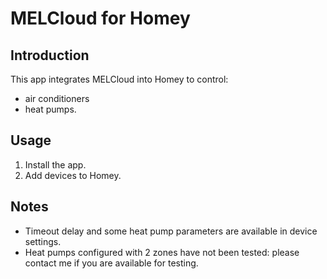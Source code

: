 # MELCloud for Homey

## Introduction
This app integrates MELCloud into Homey to control:
- air conditioners
- heat pumps.

## Usage
1. Install the app.
2. Add devices to Homey.

## Notes
- Timeout delay and some heat pump parameters are available in device settings.
- Heat pumps configured with 2 zones have not been tested: please contact me if you are available for testing.
